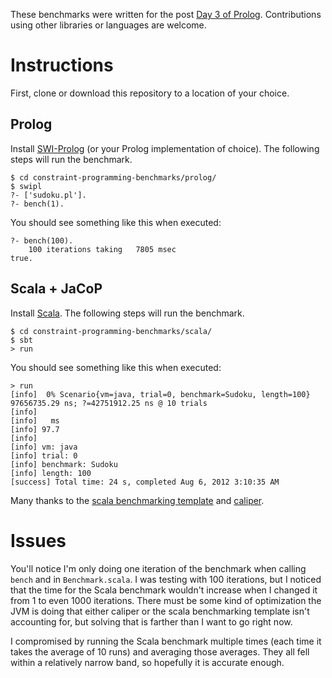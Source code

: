 These benchmarks were written for the post [Day 3 of Prolog](http://nickknowlson.com/blog/2012/08/06/seven-languages-week-3-day-3/). Contributions using other libraries or languages are welcome.

Instructions
===

First, clone or download this repository to a location of your choice.

Prolog
---

Install [SWI-Prolog](http://www.swi-prolog.org/) (or your Prolog implementation of choice). The following steps will run the benchmark.

    $ cd constraint-programming-benchmarks/prolog/
    $ swipl
    ?- ['sudoku.pl'].
    ?- bench(1).

You should see something like this when executed:

    ?- bench(100).
        100 iterations taking   7805 msec
    true.

Scala + JaCoP
---

Install [Scala](http://www.scala-lang.org/). The following steps will run the benchmark.

    $ cd constraint-programming-benchmarks/scala/
    $ sbt
    > run

You should see something like this when executed:

    > run
    [info]  0% Scenario{vm=java, trial=0, benchmark=Sudoku, length=100} 97656735.29 ns; ?=42751912.25 ns @ 10 trials
    [info] 
    [info]   ms
    [info] 97.7
    [info] 
    [info] vm: java
    [info] trial: 0
    [info] benchmark: Sudoku
    [info] length: 100
    [success] Total time: 24 s, completed Aug 6, 2012 3:10:35 AM

Many thanks to the [scala benchmarking template](https://github.com/sirthias/scala-benchmarking-template) and [caliper](http://code.google.com/p/caliper/).

Issues
===

You'll notice I'm only doing one iteration of the benchmark when calling `bench`
and in `Benchmark.scala`. I was testing with 100 iterations, but I noticed that
the time for the Scala benchmark wouldn't increase when I changed it from 1 to
even 1000 iterations. There must be some kind of optimization the JVM is doing
that either caliper or the scala benchmarking template isn't accounting for, but
solving that is farther than I want to go right now.

I compromised by running the Scala benchmark multiple times (each time it takes
the average of 10 runs) and averaging those averages. They all fell within a
relatively narrow band, so hopefully it is accurate enough.

